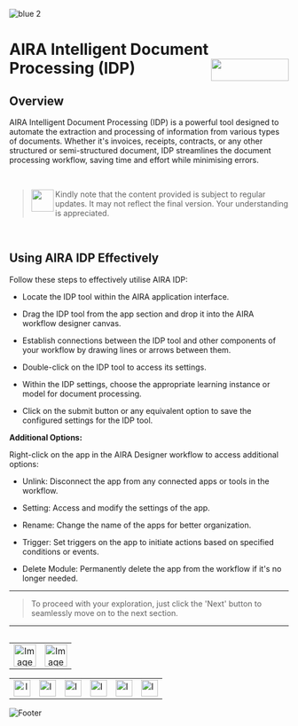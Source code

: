 ![blue 2](https://github.com/airacommunity/AIRA-User-Guide/assets/153823636/d8d04150-3b32-4b48-8485-07dc3c67fbaa)
# AIRA Intelligent Document Processing (IDP) <img align="right" width="140" height="40" src="https://github.com/airacommunity/AIRA-User-Guide-Images/blob/main/ARIA%20Logo%202.png?raw=true">

## Overview
AIRA Intelligent Document Processing (IDP) is a powerful tool designed to automate the extraction and processing of information from various types of documents. Whether it's invoices, receipts, contracts, or any other structured or semi-structured document, IDP streamlines the document processing workflow, saving time and effort while minimising errors.

<br>

> <img align="left" width="40" height="40" src="https://github.com/airacommunity/AIRA-User-Guide-Images/blob/main/Icon-Warning.png?raw=true"> Kindly note that the content provided is subject to regular updates. It may not reflect the final version. Your understanding is appreciated.

<br>

## Using AIRA IDP Effectively

  

Follow these steps to effectively utilise AIRA IDP:

  

-   Locate the IDP tool within the AIRA application interface.
    
-   Drag the IDP tool from the app section and drop it into the AIRA workflow designer canvas.
    
-   Establish connections between the IDP tool and other components of your workflow by drawing lines or arrows between them.
    
-   Double-click on the IDP tool to access its settings.
    
-   Within the IDP settings, choose the appropriate learning instance or model for document processing.
    
-   Click on the submit button or any equivalent option to save the configured settings for the IDP tool.
    
**Additional Options:**

Right-click on the app in the AIRA Designer workflow to access additional options:

- Unlink: Disconnect the app from any connected apps or tools in the workflow.

- Setting: Access and modify the settings of the app.

- Rename: Change the name of the apps for better organization.

- Trigger: Set triggers on the app to initiate actions based on specified conditions or events.

- Delete Module: Permanently delete the app from the workflow if it's no longer needed.

----

> To proceed with your exploration, just click the 'Next' button to seamlessly move on to the next section.

----

<table align="right" border="0">

<tr>

<td align="center"><a href="https://github.com/airacommunity/AIRA-User-Guide/blob/main/A.%20Introduction%20to%20AIRA%20User%20Guide.md"><img src="https://github.com/airacommunity/AIRA-User-Guide-Images/blob/main/icon-previous.png" alt="Image 5" width="40" height="40"></a></td>

<td align="center"><a href="https://github.com/airacommunity/AIRA-User-Guide/blob/main/C.%20Introduction%20to%20AIRA%20Installation.md"><img src="https://github.com/airacommunity/AIRA-User-Guide-Images/blob/main/icon-next.png" alt="Image 5" width="40" height="40"></a></td>

</tr>

</table>

<br>

<br>

<br>

<table border="0" align="center">

<tr>

<td align="center"><a href="https://aira.fr/"><img src="https://github.com/airacommunity/AIRA-User-Guide-Images/blob/main/icon-website.png?raw=true" alt="Image 5" width="30" height="30"></a></td>

<td><a href="https://www.linkedin.com/company/aira-rpa/"><img src="https://github.com/airacommunity/AIRA-User-Guide-Images/blob/main/icon%20-%20linkedin.png?raw=true" alt="Image 1" width="30" height="30"></a></td>

<td><a href="https://www.instagram.com/connect_aira/"><img src="https://github.com/airacommunity/AIRA-User-Guide-Images/blob/main/icon-instagram.png?raw=true" alt="Image 2" width="30" height="30"></a></td>

<td><a href="https://www.youtube.com/channel/UCHHCcwQrx-_19sAhu-2R4ww"><img src="https://github.com/airacommunity/AIRA-User-Guide-Images/blob/main/icon%20-%20youtube.png?raw=true" alt="Image 3" width="30" height="30"></a></td>

<td><a href="https://twitter.com/Aira_RPA"><img src="https://github.com/airacommunity/AIRA-User-Guide-Images/blob/main/icon%20-%20twitter.png?raw=true" alt="Image 4" width="30" height="30"></a></td>

<td><a href="mailto:connect@aira.fr"><img src="https://github.com/airacommunity/AIRA-User-Guide-Images/blob/main/icon%20-%20gmail.png?raw=true" alt="Image 6" width="30" height="30"></a></td>

</tr>

</table>

![Footer](https://github.com/airacommunity/AIRA-User-Guide/assets/153823636/6bb25f04-ad9c-476c-b653-c3c1dac1a868)
